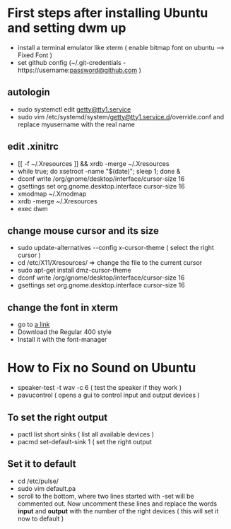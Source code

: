 # First steps after installing Ubuntu and setting dwm up
  * install a terminal emulator like xterm ( enable bitmap font on ubuntu --> Fixed Font )
  * set github config  (~/.git-credentials - https://username:password@github.com )

## autologin 
  * sudo systemctl edit getty@tty1.service
  * sudo vim /etc/systemd/system/getty@tty1.service.d/override.conf and replace myusername with the real name 


## edit .xinitrc
  * [[ -f ~/.Xresources ]] && xrdb -merge ~/.Xresources
  * while true; do xsetroot -name "$(date)"; sleep 1; done & 
  * dconf write /org/gnome/desktop/interface/cursor-size 16
  * gsettings set org.gnome.desktop.interface cursor-size 16
  * xmodmap ~/.Xmodmap
  * xrdb -merge ~/.Xresources
  * exec dwm

## change mouse cursor and its size 
  * sudo update-alternatives --config x-cursor-theme ( select the right cursor )
  * cd /etc/X11/Xresources/ => change the file to the current cursor 
  * sudo apt-get install dmz-cursor-theme
  * dconf write /org/gnome/desktop/interface/cursor-size 16
  * gsettings set org.gnome.desktop.interface cursor-size 16

## change the font in xterm
  * go to [a link](https://fonts.google.com/noto/specimen/Noto+Sans+Mono?noto.region=Americas&noto.query=United+States) 
  * Download the Regular 400 style
  * Install it with the font-manager


# How to Fix no Sound on Ubuntu 
  * speaker-test -t wav -c 6 ( test the speaker if they work )
  * pavucontrol ( opens a gui to control input and output devices )

## To set the right output  
  * pactl list short sinks ( list all available devices )
  * pacmd set-default-sink 1 ( set the right output

## Set it to default 
  * cd /etc/pulse/
  * sudo vim default.pa 
  * scroll to the bottom, where two lines started with -set will be commented out. Now uncomment these lines
    and replace the words **input** and **output** with the number of the right devices ( this will set it now to
    default )
